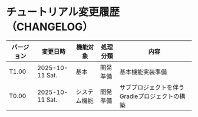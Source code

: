 # チュートリアル変更履歴（CHANGELOG）

<!--
| T3.23 | 2025-00-00 Day. | カテゴリ管理 | カテゴリ削除 | 商品カテゴリを削除（カテゴリ削除） |
| T3.22 | 2025-00-00 Day. | カテゴリ管理 | カテゴリ更新 | 商品カテゴリを変更（カテゴリ更新） |
| T3.21 | 2025-00-00 Day. | カテゴリ管理 | カテゴリ登録 | 新しい商品カテゴリを追加（カテゴリ登録） |
| T3.13 | 2025-00-00 Day. | 商品管理 | 商品削除 | 商品を削除（商品削除） |
| T3.12 | 2025-00-00 Day. | 商品管理 | 商品更新 | 商品情報を変更（商品更新） |
| T3.11 | 2025-00-00 Day. | 商品管理 | 商品登録 | 新しい商品を追加（商品登録） |
| T2.40 | 2025-00-00 Day. | 商品管理 | 商品範囲検索 | 範囲指定による検索結果を表示（範囲検索結果一覧） |
| T2.30 | 2025-00-00 Day. | 商品管理 | 商品キーワード検索 | キーワード入力による検索結果を表示（キーワード検索結果一覧） |
| T2.20 | 2025-00-00 Day. | 商品管理 | 商品並べ替え検索 | 並べ替え指定による検索結果を表示（並べ替え検索結果一覧） |
| T2.10 | 2025-00-00 Day. | 商品管理 | 商品カテゴリ検索 | 選択入力値による商品検索結果を表示（リンクによるカテゴリ検索結果一覧） |
| T1.40 | 2025-00-00 Day. | 基本 | 画面遷移表示 | 入力内容を遷移先画面に表示（入力画面のボタンクリックによる遷移） |
| T1.30 | 2025-00-00 Day. | 基本 | 入力部品表示 | 入力画面を画面に表示（入力部品を配置したページを表示） |
| T1.20 | 2025-00-00 Day. | 基本 | タイトル表示 | アプリケーションタイトルを画面に表示（JSPで表示） |
| T1.10 | 2025-00-00 Day. | 基本 | 文字列表示 | 「Hello World!」を画面に表示（servletで表示） |
-->
| バージョン | 変更日時 | 機能対象 | 処理分類 | 内容 |
|-----------|---------|---------|----------|------|
| T1.00 | 2025-10-11 Sat. | 基本 | 開発準備 | 基本機能実装準備 |
| T0.00 | 2025-10-11 Sat. | システム機能 | 開発準備 | サブプロジェクトを伴うGradleプロジェクトの構築 |


<!--
gradle.propertiesの変更（必要があれば忘れずに！）

org.gradle.java.home=C:/pleiades/2025-09/java/21
                                 ^^^^^^^^^^^^^^^ ここが変更部分（これはpleiades 2025-09版にバンドルのJava21を使っている場合の設定）
-->